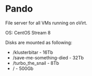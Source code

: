 # Pando

File server for all VMs running on oVirt.

OS: CentOS Stream 8

Disks are mounted as following:

* /klusterbitar - 16Tb
* /save-me-something-died - 32Tb
* /turbo_the_snail - 8Tb
* / - 500Gb